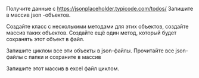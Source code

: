 
Получите данные с https://jsonplaceholder.typicode.com/todos/
Запишите в массив json -объектов.

Создайте класс с несколькими методами для этих объектов, создайте массив таких объектов. Создайте ещё один метод, который будет сохранять этот объект в файл.

Запишите циклом все эти объекты в json-файлы.
Прочитайте все json-файлы с папки и сохраните в массив

Запишите этот массив в excel файл циклом.
